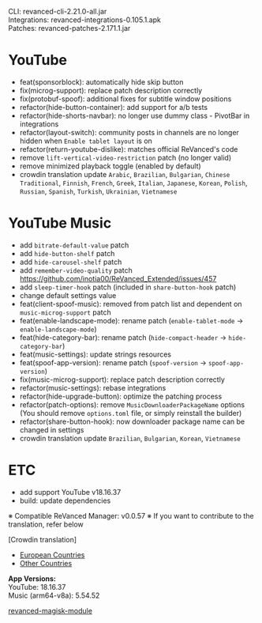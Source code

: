 CLI: revanced-cli-2.21.0-all.jar  
Integrations: revanced-integrations-0.105.1.apk  
Patches: revanced-patches-2.171.1.jar  

YouTube
==
- feat(sponsorblock): automatically hide skip button
- fix(microg-support): replace patch description correctly
- fix(protobuf-spoof): additional fixes for subtitle window positions
- refactor(hide-button-container): add support for a/b tests
- refactor(hide-shorts-navbar): no longer use dummy class - PivotBar in integrations
- refactor(layout-switch): community posts in channels are no longer hidden when `Enable tablet layout` is on
- refactor(return-youtube-dislike): matches official ReVanced's code
- remove `lift-vertical-video-restriction` patch (no longer valid)
- remove minimized playback toggle (enabled by default)
- crowdin translation update
`Arabic`, `Brazilian`, `Bulgarian`, `Chinese Traditional`, `Finnish`, `French`, `Greek`, `Italian`, `Japanese`, `Korean`, `Polish`, `Russian`, `Spanish`, `Turkish`, `Ukrainian`, `Vietnamese`


YouTube Music
==
- add `bitrate-default-value` patch
- add `hide-button-shelf` patch
- add `hide-carousel-shelf` patch
- add `remember-video-quality` patch https://github.com/inotia00/ReVanced_Extended/issues/457
- add `sleep-timer-hook` patch (included in `share-button-hook` patch)
- change default settings value
- feat(client-spoof-music): removed from patch list and dependent on `music-microg-support` patch
- feat(enable-landscape-mode): rename patch (`enable-tablet-mode` → `enable-landscape-mode`)
- feat(hide-category-bar): rename patch (`hide-compact-header` → `hide-category-bar`)
- feat(music-settings): update strings resources
- feat(spoof-app-version): rename patch (`spoof-version` → `spoof-app-version`)
- fix(music-microg-support): replace patch description correctly
- refactor(music-settings): rebase integrations
- refactor(hide-upgrade-button): optimize the patching process
- refactor(patch-options): remove `MusicDownloaderPackageName` options
(You should remove `options.toml` file, or simply reinstall the builder)
- refactor(share-button-hook): now downloader package name can be changed in settings
- crowdin translation update
`Brazilian`, `Bulgarian`, `Korean`, `Vietnamese`


ETC
==
- add support YouTube v18.16.37
- build: update dependencies


※ Compatible ReVanced Manager: v0.0.57
※ If you want to contribute to the translation, refer below

[Crowdin translation]
- [European Countries](https://crowdin.com/project/revancedextendedeu)
- [Other Countries](https://crowdin.com/project/revancedextended)
  
**App Versions:**  
YouTube: 18.16.37  
Music (arm64-v8a): 5.54.52  

[revanced-magisk-module](https://github.com/j-hc/revanced-magisk-module)  
